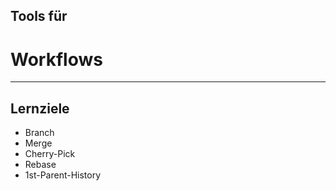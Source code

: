 ## Tools für

# Workflows

---


## Lernziele

 * Branch
 * Merge
 * Cherry-Pick
 * Rebase
 * 1st-Parent-History
